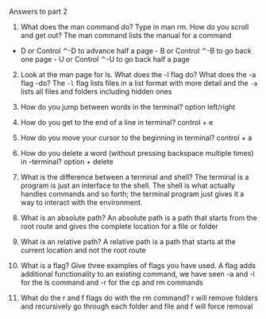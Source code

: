 Answers to part 2

1. What does the man command do? Type in man rm. How do you scroll and get out? The man command lists the manual for a command
- D or Control ⌃-D to advance half a page - B or Control ⌃-B to go back one page - U or Control ⌃-U to go back half a page

2. Look at the man page for ls. What does the -l flag do? What does the
-a flag -do? The `-l` flag lists files in a list format with more detail and the `-a` lists all files and folders including hidden ones

3. How do you jump between words in the terminal? option left/right
4. How do you get to the end of a line in terminal? control + e
5. How do you move your cursor to the beginning in terminal? control + a
6. How do you delete a word (without pressing backspace multiple times) in -terminal? option + delete

7. What is the difference between a terminal and shell? The terminal is a program is just an interface to the shell. The shell is what actually handles commands and so forth; the terminal program just gives it a way to interact with the environment.

8. What is an absolute path? An absolute path is a path that starts from the root route and gives the complete location for a file or folder

9. What is an relative path? A relative path is a path that starts at the current location and not the root route

10. What is a flag? Give three examples of flags you have used. A flag adds additional functionality to an existing command, we have seen -a and -l for the ls command and -r for the cp and rm commands

11. What do the r and f flags do with the rm command? r will remove folders and recursively go through each folder and file and f will force removal